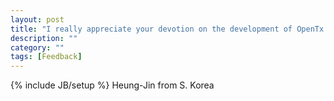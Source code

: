 ```yaml
---
layout: post
title: "I really appreciate your devotion on the development of OpenTx. Regards!"
description: ""
category: ""
tags: [Feedback]
---
```

{% include JB/setup %}
Heung-Jin from S. Korea
